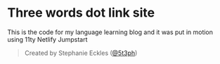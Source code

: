# Three words dot link site 

This is the code for my language learning blog and it was put in motion using 11ty Netlify Jumpstart

> Created by Stephanie Eckles ([@5t3ph](https://twitter.com/5t3ph))

